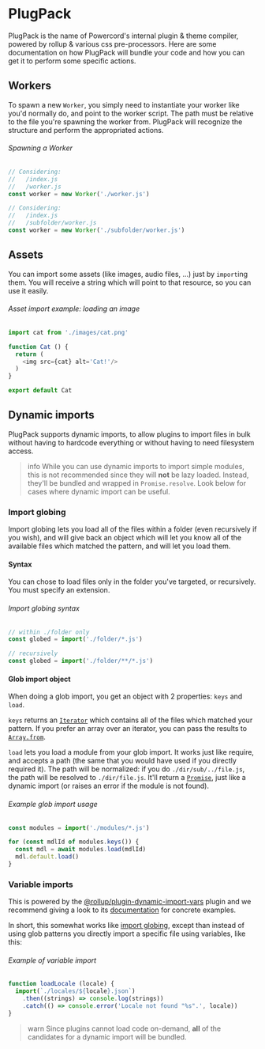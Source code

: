 <!--
  Copyright (c) 2020-2021 aetheryx & Cynthia K. Rey
  This work is licensed under a Creative Commons Attribution-NoDerivatives 4.0 International License.
  https://creativecommons.org/licenses/by-nd/4.0
-->

# PlugPack
PlugPack is the name of Powercord's internal plugin & theme compiler, powered by rollup & various css pre-processors.
Here are some documentation on how PlugPack will bundle your code and how you can get it to perform some specific
actions.

## Workers
To spawn a new `Worker`, you simply need to instantiate your worker like you'd normally do, and point to the worker
script. The path must be relative to the file you're spawning the worker from. PlugPack will recognize the structure
and perform the appropriated actions.

###### Spawning a Worker
```js
// Considering:
//   /index.js
//   /worker.js
const worker = new Worker('./worker.js')

// Considering:
//   /index.js
//   /subfolder/worker.js
const worker = new Worker('./subfolder/worker.js')
```

## Assets
You can import some assets (like images, audio files, ...) just by `import`ing them. You will receive a string which
will point to that resource, so you can use it easily.

###### Asset import example: loading an image
```js
import cat from './images/cat.png'

function Cat () {
  return (
    <img src={cat} alt='Cat!'/>
  )
}

export default Cat
```

## Dynamic imports
PlugPack supports dynamic imports, to allow plugins to import files in bulk without having to hardcode everything or
without having to need filesystem access.

>info
> While you can use dynamic imports to import simple modules, this is not recommended since they will **not** be lazy
> loaded. Instead, they'll be bundled and wrapped in `Promise.resolve`. Look below for cases where dynamic import
> can be useful.

### Import globing
Import globing lets you load all of the files within a folder (even recursively if you wish), and will give back an
object which will let you know all of the available files which matched the pattern, and will let you load them.

#### Syntax
You can chose to load files only in the folder you've targeted, or recursively. You must specify an extension.

###### Import globing syntax
```js
// within ./folder only
const globed = import('./folder/*.js')

// recursively
const globed = import('./folder/**/*.js')
```

#### Glob import object
When doing a glob import, you get an object with 2 properties: `keys` and `load`.

`keys` returns an [`Iterator`](https://developer.mozilla.org/en-US/docs/Web/JavaScript/Guide/Iterators_and_Generators#iterators)
which contains all of the files which matched your pattern. If you prefer an array over an iterator, you can pass the
results to [`Array.from`](https://developer.mozilla.org/en-US/docs/Web/JavaScript/Reference/Global_Objects/Array/from).

`load` lets you load a module from your glob import. It works just like require, and accepts a path (the same that
you would have used if you directly required it). The path will be normalized: if you do `./dir/sub/../file.js`, the
path will be resolved to `./dir/file.js`. It'll return a [`Promise`](https://developer.mozilla.org/en-US/docs/Web/JavaScript/Reference/Global_Objects/Promise),
just like a dynamic import (or raises an error if the module is not found).

###### Example glob import usage
```js
const modules = import('./modules/*.js')

for (const mdlId of modules.keys()) {
  const mdl = await modules.load(mdlId)
  mdl.default.load()
}
```

### Variable imports
This is powered by the [@rollup/plugin-dynamic-import-vars](https://github.com/rollup/plugins/tree/master/packages/dynamic-import-vars)
plugin and we recommend giving a look to its [documentation](https://github.com/rollup/plugins/tree/master/packages/dynamic-import-vars#how-it-works)
for concrete examples.

In short, this somewhat works like [import globing](#import-globing), except than instead of using glob patterns you
directly import a specific file using variables, like this:

###### Example of variable import
```js
function loadLocale (locale) {
  import(`./locales/${locale}.json`)
    .then((strings) => console.log(strings))
    .catch(() => console.error('Locale not found "%s".', locale))
}
```

>warn
> Since plugins cannot load code on-demand, **all** of the candidates for a dynamic import will be bundled.
